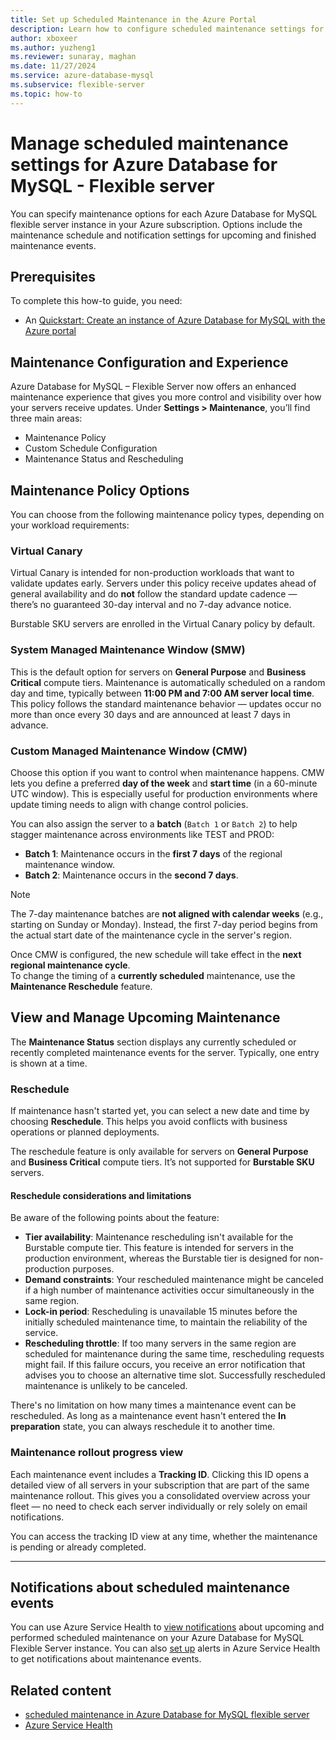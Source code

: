 ```yaml
---
title: Set up Scheduled Maintenance in the Azure Portal
description: Learn how to configure scheduled maintenance settings for Azure Database for MySQL - Flexible server from the Azure portal.
author: xboxeer
ms.author: yuzheng1
ms.reviewer: sunaray, maghan
ms.date: 11/27/2024
ms.service: azure-database-mysql
ms.subservice: flexible-server
ms.topic: how-to
---
```


# Manage scheduled maintenance settings for Azure Database for MySQL - Flexible server

You can specify maintenance options for each Azure Database for MySQL flexible server instance in your Azure subscription. Options include the maintenance schedule and notification settings for upcoming and finished maintenance events.

## Prerequisites

To complete this how-to guide, you need:

- An [Quickstart: Create an instance of Azure Database for MySQL with the Azure portal](quickstart-create-server-portal.md)

## Maintenance Configuration and Experience

Azure Database for MySQL – Flexible Server now offers an enhanced maintenance experience that gives you more control and visibility over how your servers receive updates. Under **Settings > Maintenance**, you’ll find three main areas:

- Maintenance Policy  
- Custom Schedule Configuration  
- Maintenance Status and Rescheduling

## Maintenance Policy Options

You can choose from the following maintenance policy types, depending on your workload requirements:

### Virtual Canary

Virtual Canary is intended for non-production workloads that want to validate updates early. Servers under this policy receive updates ahead of general availability and do **not** follow the standard update cadence — there’s no guaranteed 30-day interval and no 7-day advance notice.

Burstable SKU servers are enrolled in the Virtual Canary policy by default.

### System Managed Maintenance Window (SMW)

This is the default option for servers on **General Purpose** and **Business Critical** compute tiers. Maintenance is automatically scheduled on a random day and time, typically between **11:00 PM and 7:00 AM server local time**. This policy follows the standard maintenance behavior — updates occur no more than once every 30 days and are announced at least 7 days in advance.

### Custom Managed Maintenance Window (CMW)

Choose this option if you want to control when maintenance happens. CMW lets you define a preferred **day of the week** and **start time** (in a 60-minute UTC window). This is especially useful for production environments where update timing needs to align with change control policies.

You can also assign the server to a **batch** (`Batch 1` or `Batch 2`) to help stagger maintenance across environments like TEST and PROD:

- **Batch 1**: Maintenance occurs in the **first 7 days** of the regional maintenance window.
- **Batch 2**: Maintenance occurs in the **second 7 days**.

> [!NOTE]  
> The 7-day maintenance batches are **not aligned with calendar weeks** (e.g., starting on Sunday or Monday). Instead, the first 7-day period begins from the actual start date of the maintenance cycle in the server's region.

Once CMW is configured, the new schedule will take effect in the **next regional maintenance cycle**.  
To change the timing of a **currently scheduled** maintenance, use the **Maintenance Reschedule** feature.

## View and Manage Upcoming Maintenance

The **Maintenance Status** section displays any currently scheduled or recently completed maintenance events for the server. Typically, one entry is shown at a time.

### Reschedule

If maintenance hasn't started yet, you can select a new date and time by choosing **Reschedule**. This helps you avoid conflicts with business operations or planned deployments.

The reschedule feature is only available for servers on **General Purpose** and **Business Critical** compute tiers. It’s not supported for **Burstable SKU** servers.

#### Reschedule considerations and limitations

Be aware of the following points about the feature:

- **Tier availability**: Maintenance rescheduling isn't available for the Burstable compute tier. This feature is intended for servers in the production environment, whereas the Burstable tier is designed for non-production purposes.
- **Demand constraints**: Your rescheduled maintenance might be canceled if a high number of maintenance activities occur simultaneously in the same region.
- **Lock-in period**: Rescheduling is unavailable 15 minutes before the initially scheduled maintenance time, to maintain the reliability of the service.
- **Rescheduling throttle**: If too many servers in the same region are scheduled for maintenance during the same time, rescheduling requests might fail. If this failure occurs, you receive an error notification that advises you to choose an alternative time slot. Successfully rescheduled maintenance is unlikely to be canceled.

There's no limitation on how many times a maintenance event can be rescheduled. As long as a maintenance event hasn't entered the **In preparation** state, you can always reschedule it to another time.

### Maintenance rollout progress view

Each maintenance event includes a **Tracking ID**. Clicking this ID opens a detailed view of all servers in your subscription that are part of the same maintenance rollout. This gives you a consolidated overview across your fleet — no need to check each server individually or rely solely on email notifications.

You can access the tracking ID view at any time, whether the maintenance is pending or already completed.

---

## Notifications about scheduled maintenance events

You can use Azure Service Health to [view notifications](/azure/service-health/service-notifications) about upcoming and performed scheduled maintenance on your Azure Database for MySQL Flexible Server instance. You can also [set up](/azure/service-health/resource-health-alert-monitor-guide) alerts in Azure Service Health to get notifications about maintenance events.

## Related content

- [scheduled maintenance in Azure Database for MySQL flexible server](concepts-maintenance.md)
- [Azure Service Health](/azure/service-health/overview)
